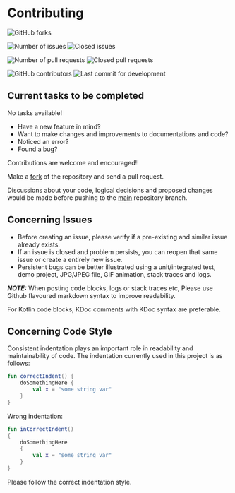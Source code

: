 Contributing
============

<img alt="GitHub forks" src="https://img.shields.io/github/forks/IODevBlue/ParallaxNavigationDrawer?label=Forks&color=0109B6&style=for-the-badge">

<img alt="Number of issues" src="https://img.shields.io/github/issues-raw/IODevBlue/ParallaxNavigationDrawer?color=0109B6&style=for-the-badge"> <img alt="Closed issues" src="https://img.shields.io/github/issues-closed-raw/IODevBlue/ParallaxNavigationDrawer?color=0109B6&style=for-the-badge">

<img alt="Number of pull requests" src="https://img.shields.io/github/issues-pr-raw/IODevBlue/ParallaxNavigationDrawer?color=0109B6&style=for-the-badge"> <img alt="Closed pull requests" src="https://img.shields.io/github/issues-pr-closed-raw/IODevBlue/ParallaxNavigationDrawer?color=0109B6&style=for-the-badge">

<img alt="GitHub contributors" src="https://img.shields.io/github/contributors/IODevBlue/ParallaxNavigationDrawer?color=0109B6&style=for-the-badge">

<img alt="Last commit for development" src="https://img.shields.io/github/last-commit/IODevBlue/ParallaxNavigationDrawer/development?color=0109B6&style=for-the-badge">

Current tasks to be completed
-----------------------------
No tasks available!

- Have a new feature in mind?
- Want to make changes and improvements to documentations and code?
- Noticed an error?
- Found a bug?

Contributions are welcome and encouraged!!

Make a [fork](https://github.com/IODevBlue/ParallaxNavigationDrawer/fork) of the repository and send a pull request.

Discussions about your code, logical decisions and proposed changes would be made before pushing to the [main](https://github.com/IODevBlue/ParallaxNavigationDrawer/tree/main) repository branch.

Concerning Issues
-----------------
- Before creating an issue, please verify if a pre-existing and similar issue already exists. 
- If an issue is closed and problem persists, you can reopen that same issue or create a entirely new issue.
- Persistent bugs can be better illustrated using a unit/integrated test, demo project, JPG/JPEG file, GIF animation, stack traces and logs. 

***NOTE:*** When posting code blocks, logs or stack traces etc, Please use Github flavoured markdown syntax to improve readability.

For Kotlin code blocks, KDoc comments with KDoc syntax are preferable.

Concerning Code Style
---------------------
Consistent indentation plays an important role in readability and maintainability of code. 
The indentation currently used in this project is as follows:
```KOTLIN
fun correctIndent() {
	doSomethingHere {
		val x = "some string var"
	}
}
```
Wrong indentation:
```KOTLIN
fun inCorrectIndent() 
{
	doSomethingHere 
	{
		val x = "some string var"
	}
}
```
Please follow the correct indentation style.